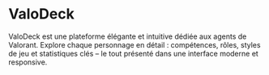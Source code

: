 # ValoDeck
ValoDeck est une plateforme élégante et intuitive dédiée aux agents de Valorant. Explore chaque personnage en détail : compétences, rôles, styles de jeu et statistiques clés – le tout présenté dans une interface moderne et responsive.
